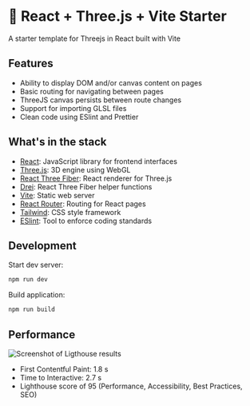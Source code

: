 # 🌱 React + Three.js + Vite Starter

A starter template for Threejs in React built with Vite

## Features

- Ability to display DOM and/or canvas content on pages
- Basic routing for navigating between pages
- ThreeJS canvas persists between route changes
- Support for importing GLSL files
- Clean code using ESlint and Prettier

## What's in the stack

- [React](https://reactjs.org/): JavaScript library for frontend interfaces
- [Three.js](https://threejs.org/): 3D engine using WebGL
- [React Three Fiber](https://docs.pmnd.rs/react-three-fiber/): React renderer for Three.js
- [Drei](https://github.com/pmndrs/drei): React Three Fiber helper functions
- [Vite](https://vitejs.dev/guide/): Static web server
- [React Router](https://reactrouter.com/en/main): Routing for React pages
- [Tailwind](https://tailwindcss.com/): CSS style framework
- [ESlint](https://eslint.org/docs/latest/use/getting-started): Tool to enforce coding standards

## Development

Start dev server:

```sh
npm run dev
```

Build application:
```sh
npm run build
```

## Performance

![Screenshot of Ligthouse results](https://user-images.githubusercontent.com/14201445/220793871-5d2f526c-1ccf-4569-b650-3ed53f248e0f.png)
- First Contentful Paint: 1.8 s
- Time to Interactive: 2.7 s
- Lighthouse score of 95 (Performance, Accessibility, Best Practices, SEO)